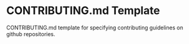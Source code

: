 # CONTRIBUTING.md Template

CONTRIBUTING.md template for specifying contributing guidelines on github repositories.


